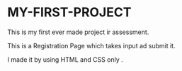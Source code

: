 # MY-FIRST-PROJECT
This is my first ever made project ir assessment.

This is a Registration Page which takes input ad submit it.

I made it by using HTML and CSS only .
